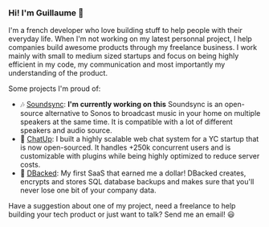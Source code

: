 ### Hi! I'm Guillaume 👋

I'm a french developer who love building stuff to help people with their everyday life. When I'm not working on my latest personnal project, I help companies build awesome products through my freelance business. I work mainly with small to medium sized startups and focus on being highly efficient in my code, my communication and most importantly my understanding of the product.

Some projects I'm proud of:
- 🎶 [Soundsync](https://github.com/geekuillaume/soundsync): **I'm currently working on this** Soundsync is an open-source alternative to Sonos to broadcast music in your home on multiple speakers at the same time. It is compatible with a lot of different speakers and audio source.
- 💬 [ChatUp](https://github.com/geekuillaume/ChatUp): I built a highly scalable web chat system for a YC startup that is now open-sourced. It handles +250k concurrent users and is customizable with plugins while being highly optimized to reduce server costs.
- 💾 [DBacked](https://dbacked.com): My first SaaS that earned me a dollar! DBacked creates, encrypts and stores SQL database backups and makes sure that you'll never lose one bit of your company data.

Have a suggestion about one of my project, need a freelance to help building your tech product or just want to talk? Send me an email! 😃
